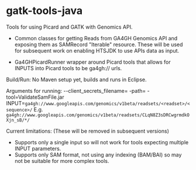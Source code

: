 gatk-tools-java
===============
Tools for using Picard and GATK with Genomics API.

- Common classes for getting Reads from GA4GH Genomics API and
exposing them as SAMRecord "Iterable" resource. 
These will be used for subsequent work on enabling HTSJDK to use APIs data as 
input.

- Ga4GHPicardRunner wrapper around Picard tools that allows for INPUTS into 
Picard tools to be ga4gh:// urls.

Build/Run:
No Maven setup yet, builds and runs in Eclipse.

Arguments for running:
--client_secrets_filename=<path to client_secrets.json> 
-path=<path to Picard tool jars>
-tool=ValidateSamFile.jar 
INPUT=`ga4gh://www.googleapis.com/genomics/v1beta/readsets/<readset>/<sequence>/`
E.g. `ga4gh://www.googleapis.com/genomics/v1beta/readsets/CLqN8Z3sDRCwgrmdkOXjn_sB/*/`

Current limitations:
(These will be removed in subsequent versions)
- Supports only a single input so will not work for tools expecting 
multiple INPUT parameters.
- Supports only SAM format, not using any indexing (BAM/BAI) so may not be
suitable for more complex tools.
